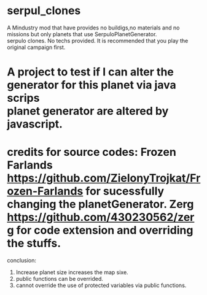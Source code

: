 # serpul_clones
A Mindustry mod that have provides no buildigs,no materials and no missions but only planets that use SerpuloPlanetGenerator.  
serpulo clones. No techs provided. It is recommended that you play the original campaign first. 

A project to test if I can alter the generator for this planet via java scrips  
planet generator are altered by javascript. 
============================================================================================
credits for source codes: 
Frozen Farlands https://github.com/ZielonyTrojkat/Frozen-Farlands for sucessfully changing the planetGenerator. 
Zerg https://github.com/430230562/zerg for code extension and overriding the stuffs. 
============================================================================================
conclusion:
1. Increase planet size increases the map sixe. 
2. public functions can be overrided. 
3. cannot override the use of protected variables via public functions.  
